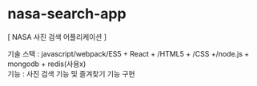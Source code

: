 # nasa-search-app 
[ NASA 사진 검색 어플리케이션 ] 

기술 스택 : javascript/webpack/ES5 + React + /HTML5 + /CSS +/node.js + mongodb + redis(사용x) <br>
기능 : 사진 검색 기능 및 즐겨찾기 기능 구현
